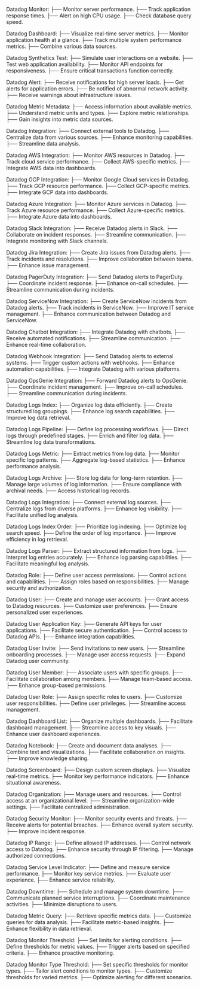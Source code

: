 Datadog Monitor:
├── Monitor server performance.
├── Track application response times.
├── Alert on high CPU usage.
├── Check database query speed.

Datadog Dashboard:
├── Visualize real-time server metrics.
├── Monitor application health at a glance.
├── Track multiple system performance metrics.
├── Combine various data sources.

Datadog Synthetics Test:
├── Simulate user interactions on a website.
├── Test web application availability.
├── Monitor API endpoints for responsiveness.
├── Ensure critical transactions function correctly.

Datadog Alert:
├── Receive notifications for high server loads.
├── Get alerts for application errors.
├── Be notified of abnormal network activity.
├── Receive warnings about infrastructure issues.

Datadog Metric Metadata:
├── Access information about available metrics.
├── Understand metric units and types.
├── Explore metric relationships.
├── Gain insights into metric data sources.


Datadog Integration:
├── Connect external tools to Datadog.
├── Centralize data from various sources.
├── Enhance monitoring capabilities.
├── Streamline data analysis.

Datadog AWS Integration:
├── Monitor AWS resources in Datadog.
├── Track cloud service performance.
├── Collect AWS-specific metrics.
├── Integrate AWS data into dashboards.

Datadog GCP Integration:
├── Monitor Google Cloud services in Datadog.
├── Track GCP resource performance.
├── Collect GCP-specific metrics.
├── Integrate GCP data into dashboards.

Datadog Azure Integration:
├── Monitor Azure services in Datadog.
├── Track Azure resource performance.
├── Collect Azure-specific metrics.
├── Integrate Azure data into dashboards.

Datadog Slack Integration:
├── Receive Datadog alerts in Slack.
├── Collaborate on incident responses.
├── Streamline communication.
├── Integrate monitoring with Slack channels.

Datadog Jira Integration:
├── Create Jira issues from Datadog alerts.
├── Track incidents and resolutions.
├── Improve collaboration between teams.
├── Enhance issue management.

Datadog PagerDuty Integration:
├── Send Datadog alerts to PagerDuty.
├── Coordinate incident response.
├── Enhance on-call schedules.
├── Streamline communication during incidents.

Datadog ServiceNow Integration:
├── Create ServiceNow incidents from Datadog alerts.
├── Track incidents in ServiceNow.
├── Improve IT service management.
├── Enhance communication between Datadog and ServiceNow.

Datadog Chatbot Integration:
├── Integrate Datadog with chatbots.
├── Receive automated notifications.
├── Streamline communication.
├── Enhance real-time collaboration.

Datadog Webhook Integration:
├── Send Datadog alerts to external systems.
├── Trigger custom actions with webhooks.
├── Enhance automation capabilities.
├── Integrate Datadog with various platforms.

Datadog OpsGenie Integration:
├── Forward Datadog alerts to OpsGenie.
├── Coordinate incident management.
├── Improve on-call schedules.
├── Streamline communication during incidents.


Datadog Logs Index:
├── Organize log data efficiently.
├── Create structured log groupings.
├── Enhance log search capabilities.
├── Improve log data retrieval.

Datadog Logs Pipeline:
├── Define log processing workflows.
├── Direct logs through predefined stages.
├── Enrich and filter log data.
├── Streamline log data transformations.

Datadog Logs Metric:
├── Extract metrics from log data.
├── Monitor specific log patterns.
├── Aggregate log-based statistics.
├── Enhance performance analysis.

Datadog Logs Archive:
├── Store log data for long-term retention.
├── Manage large volumes of log information.
├── Ensure compliance with archival needs.
├── Access historical log records.

Datadog Logs Integration:
├── Connect external log sources.
├── Centralize logs from diverse platforms.
├── Enhance log visibility.
├── Facilitate unified log analysis.

Datadog Logs Index Order:
├── Prioritize log indexing.
├── Optimize log search speed.
├── Define the order of log importance.
├── Improve efficiency in log retrieval.

Datadog Logs Parser:
├── Extract structured information from logs.
├── Interpret log entries accurately.
├── Enhance log parsing capabilities.
├── Facilitate meaningful log analysis.


Datadog Role:
├── Define user access permissions.
├── Control actions and capabilities.
├── Assign roles based on responsibilities.
├── Manage security and authorization.

Datadog User:
├── Create and manage user accounts.
├── Grant access to Datadog resources.
├── Customize user preferences.
├── Ensure personalized user experiences.

Datadog User Application Key:
├── Generate API keys for user applications.
├── Facilitate secure authentication.
├── Control access to Datadog APIs.
├── Enhance integration capabilities.

Datadog User Invite:
├── Send invitations to new users.
├── Streamline onboarding processes.
├── Manage user access requests.
├── Expand Datadog user community.

Datadog User Member:
├── Associate users with specific groups.
├── Facilitate collaboration among members.
├── Manage team-based access.
├── Enhance group-based permissions.

Datadog User Role:
├── Assign specific roles to users.
├── Customize user responsibilities.
├── Define user privileges.
├── Streamline access management.


Datadog Dashboard List:
├── Organize multiple dashboards.
├── Facilitate dashboard management.
├── Streamline access to key visuals.
├── Enhance user dashboard experiences.

Datadog Notebook:
├── Create and document data analyses.
├── Combine text and visualizations.
├── Facilitate collaboration on insights.
├── Improve knowledge sharing.

Datadog Screenboard:
├── Design custom screen displays.
├── Visualize real-time metrics.
├── Monitor key performance indicators.
├── Enhance situational awareness.

Datadog Organization:
├── Manage users and resources.
├── Control access at an organizational level.
├── Streamline organization-wide settings.
├── Facilitate centralized administration.

Datadog Security Monitor:
├── Monitor security events and threats.
├── Receive alerts for potential breaches.
├── Enhance overall system security.
├── Improve incident response.

Datadog IP Range:
├── Define allowed IP addresses.
├── Control network access to Datadog.
├── Enhance security through IP filtering.
├── Manage authorized connections.

Datadog Service Level Indicator:
├── Define and measure service performance.
├── Monitor key service metrics.
├── Evaluate user experience.
├── Enhance service reliability.

Datadog Downtime:
├── Schedule and manage system downtime.
├── Communicate planned service interruptions.
├── Coordinate maintenance activities.
├── Minimize disruptions to users.

Datadog Metric Query:
├── Retrieve specific metrics data.
├── Customize queries for data analysis.
├── Facilitate metric-based insights.
├── Enhance flexibility in data retrieval.

Datadog Monitor Threshold:
├── Set limits for alerting conditions.
├── Define thresholds for metric values.
├── Trigger alerts based on specified criteria.
├── Enhance proactive monitoring.

Datadog Monitor Type Threshold:
├── Set specific thresholds for monitor types.
├── Tailor alert conditions to monitor types.
├── Customize thresholds for varied metrics.
├── Optimize alerting for different scenarios.













